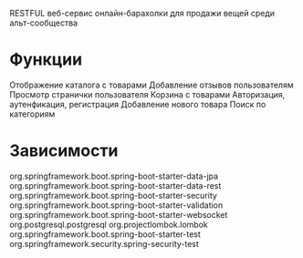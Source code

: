 RESTFUL веб-сервис онлайн-барахолки для продажи вещей среди альт-сообщества
<h1>Функции</h1>
Отображение каталога с товарами
Добавление отзывов пользователям
Просмотр странички пользователя
Корзина с товарами
Авторизация, аутенфикация, регистрация
Добавление нового товара
Поиск по категориям
<h1>Зависимости</h1>
org.springframework.boot.spring-boot-starter-data-jpa
org.springframework.boot.spring-boot-starter-data-rest
org.springframework.boot.spring-boot-starter-security
org.springframework.boot.spring-boot-starter-validation
org.springframework.boot.spring-boot-starter-websocket
org.postgresql.postgresql
org.projectlombok.lombok
org.springframework.boot.spring-boot-starter-test
org.springframework.security.spring-security-test
